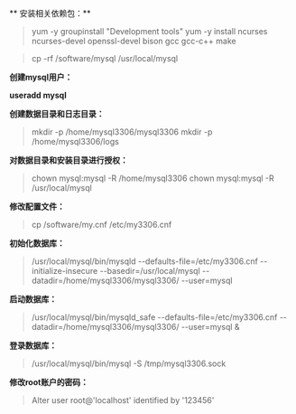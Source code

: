 ** 安装相关依赖包：**
> yum -y groupinstall "Development tools"
> yum -y install ncurses ncurses-devel openssl-devel bison gcc gcc-c++ make

> cp -rf /software/mysql  /usr/local/mysql

**创建mysql用户：**

**useradd mysql**

**创建数据目录和日志目录：**

> mkdir -p  /home/mysql3306/mysql3306
> mkdir -p /home/mysql3306/logs

**对数据目录和安装目录进行授权：**

> chown mysql:mysql -R /home/mysql3306
> chown mysql:mysql -R /usr/local/mysql

**修改配置文件：**

> cp /software/my.cnf /etc/my3306.cnf

**初始化数据库：**

> /usr/local/mysql/bin/mysqld --defaults-file=/etc/my3306.cnf --initialize-insecure  --basedir=/usr/local/mysql --datadir=/home/mysql3306/mysql3306/ --user=mysql

**启动数据库：**
> /usr/local/mysql/bin/mysqld_safe  --defaults-file=/etc/my3306.cnf --datadir=/home/mysql3306/mysql3306/ --user=mysql &

**登录数据库：**

> /usr/local/mysql/bin/mysql  -S /tmp/mysql3306.sock

**修改root账户的密码：**

> Alter user root@'localhost' identified by '123456'